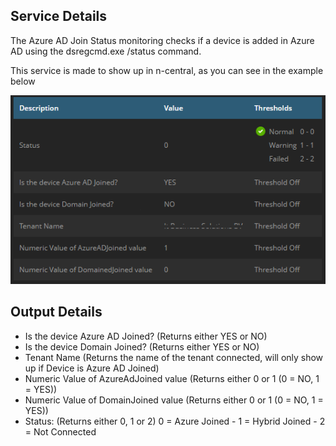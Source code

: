## Service Details

The Azure AD Join Status monitoring checks if a device is added in Azure AD using the dsregcmd.exe /status command.

This service is made to show up in n-central, as you can see in the example below

![Screenshot](nable_status_example.png)

## Output Details

* Is the device Azure AD Joined? (Returns either YES or NO)
* Is the device Domain Joined? (Returns either YES or NO)
* Tenant Name (Returns the name of the tenant connected, will only show up if Device is Azure AD Joined)
* Numeric Value of AzureAdJoined value (Returns either 0 or 1 (0 = NO, 1 = YES))
* Numeric Value of DomainJoined value (Returns either 0 or 1 (0 = NO, 1 = YES))
* Status: (Returns either 0, 1 or 2)
0 = Azure Joined - 1 = Hybrid Joined - 2 = Not Connected
